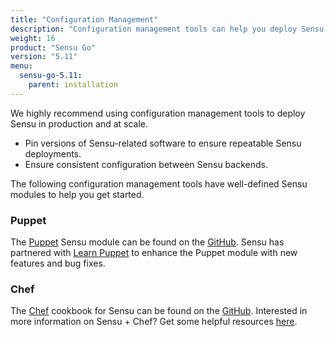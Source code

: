 ```yaml
---
title: "Configuration Management"
description: "Configuration management tools can help you deploy Sensu in production and at scale. Learn more about the Sensu Puppet module and Sensu Chef cookbook."
weight: 16
product: "Sensu Go"
version: "5.11"
menu:
  sensu-go-5.11:
    parent: installation
---
```


We highly recommend using configuration management tools to deploy Sensu in production and at scale.

* Pin versions of Sensu-related software to ensure repeatable Sensu deployments.
* Ensure consistent configuration between Sensu backends.

The following configuration management tools have well-defined Sensu modules to help you get started.

### Puppet
The [Puppet][1] Sensu module can be found on the [GitHub][2].
Sensu has partnered with [Learn Puppet][7] to enhance the Puppet module with new features and bug fixes.

### Chef
The [Chef][3] cookbook for Sensu can be found on the [GitHub][4]. Interested in more information on Sensu + Chef? Get some helpful resources [here][12].

[1]: https://puppet.com/
[2]: https://github.com/sensu/sensu-puppet
[3]: https://www.chef.io/
[4]: https://github.com/sensu/sensu-go-chef
[7]: http://learnpuppet.com/
[12]: http://monitoringlove.sensu.io/chef
